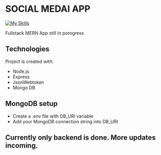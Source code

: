 # SOCIAL MEDAI APP

[![My Skills](https://skills.thijs.gg/icons?i=nodejs,express,javascript,react,redux,mongodb,&theme=dark)](https://skills.thijs.gg)

Fullstack MERN App still in porogress

## Technologies

Project is created with:

- Node.js
- Express
- JsonWebtoken
- Mongo DB

## MongoDB setup

- Create a .env file with DB_URI variable
- Add your MongoDB connection string into DB_URI


## Currently only backend is done. More updates incoming.
